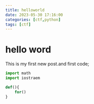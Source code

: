 ```yaml
---
title: helloworld
date: 2023-05-30 17:16:00
categories: [ctf,python]
tags: [ctf]
---
```


# hello word

This is my first new post.and first code;
```python
import math
import iostraem

def(){
    for()
}
```
